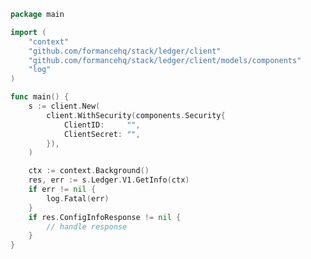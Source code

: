 <!-- Start SDK Example Usage [usage] -->
```go
package main

import (
	"context"
	"github.com/formancehq/stack/ledger/client"
	"github.com/formancehq/stack/ledger/client/models/components"
	"log"
)

func main() {
	s := client.New(
		client.WithSecurity(components.Security{
			ClientID:     "",
			ClientSecret: "",
		}),
	)

	ctx := context.Background()
	res, err := s.Ledger.V1.GetInfo(ctx)
	if err != nil {
		log.Fatal(err)
	}
	if res.ConfigInfoResponse != nil {
		// handle response
	}
}

```
<!-- End SDK Example Usage [usage] -->